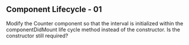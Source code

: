 ## Component Lifecycle - 01

Modify the Counter component so that the interval is initialized within the componentDidMount life cycle method instead of the constructor. Is the constructor still required?